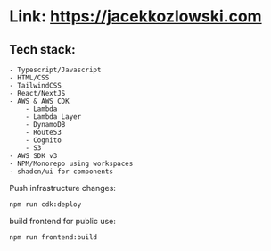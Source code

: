 # Link: https://jacekkozlowski.com
## Tech stack:
    - Typescript/Javascript
    - HTML/CSS
    - TailwindCSS
    - React/NextJS
    - AWS & AWS CDK
        - Lambda
        - Lambda Layer
        - DynamoDB
        - Route53
        - Cognito
        - S3
    - AWS SDK v3
    - NPM/Monorepo using workspaces
    - shadcn/ui for components

Push infrastructure changes:
```
npm run cdk:deploy
```
build frontend for public use:
```
npm run frontend:build
```